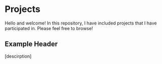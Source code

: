 # Projects

Hello and welcome! In this repository, I have included projects that I have participated in. Please feel free to browse!

## Example Header
[descirption]